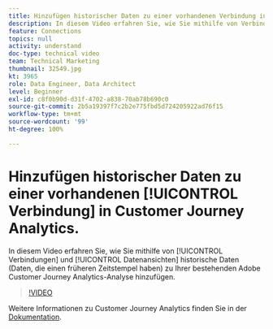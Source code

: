```yaml
---
title: Hinzufügen historischer Daten zu einer vorhandenen Verbindung in Customer Journey Analytics
description: In diesem Video erfahren Sie, wie Sie mithilfe von Verbindungen und Datenansichten historische Daten (Daten, die einen früheren Zeitstempel haben) zu Ihrer bestehenden Adobe Customer Journey Analytics-Analyse hinzufügen.
feature: Connections
topics: null
activity: understand
doc-type: technical video
team: Technical Marketing
thumbnail: 32549.jpg
kt: 3965
role: Data Engineer, Data Architect
level: Beginner
exl-id: c8f0b90d-d31f-4702-a838-70ab78b690c0
source-git-commit: 2b5a19397f7c2b2e775fbd5d724205922ad76f15
workflow-type: tm+mt
source-wordcount: '99'
ht-degree: 100%

---
```


# Hinzufügen historischer Daten zu einer vorhandenen [!UICONTROL Verbindung] in Customer Journey Analytics.

In diesem Video erfahren Sie, wie Sie mithilfe von [!UICONTROL Verbindungen] und [!UICONTROL Datenansichten] historische Daten (Daten, die einen früheren Zeitstempel haben) zu Ihrer bestehenden Adobe Customer Journey Analytics-Analyse hinzufügen.

>[!VIDEO](https://video.tv.adobe.com/v/32549/?quality=12)

Weitere Informationen zu Customer Journey Analytics finden Sie in der [Dokumentation](https://docs.adobe.com/content/help/de-DE/analytics-platform/using/cja-landing.html).
